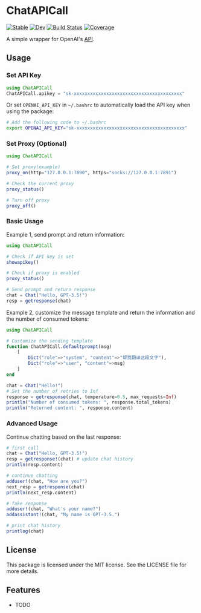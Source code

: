 # ChatAPICall

[![Stable](https://img.shields.io/badge/docs-stable-blue.svg)](https://RexWzh.github.io/ChatAPICall.jl/stable/)
[![Dev](https://img.shields.io/badge/docs-dev-blue.svg)](https://RexWzh.github.io/ChatAPICall.jl/dev/)
[![Build Status](https://github.com/RexWzh/ChatAPICall.jl/actions/workflows/CI.yml/badge.svg?branch=main)](https://github.com/RexWzh/ChatAPICall.jl/actions/workflows/CI.yml?query=branch%3Amain)
[![Coverage](https://codecov.io/gh/RexWzh/ChatAPICall.jl/branch/main/graph/badge.svg)](https://codecov.io/gh/RexWzh/ChatAPICall.jl)

A simple wrapper for OpenAI's [API](https://platform.openai.com/docs/api-reference/introduction).


## Usage

### Set API Key

```julia
using ChatAPICall
ChatAPICall.apikey = "sk-xxxxxxxxxxxxxxxxxxxxxxxxxxxxxxxxxxxxxxxx"
```

Or set `OPENAI_API_KEY` in `~/.bashrc` to automatically load the API key when using the package:

```bash
# Add the following code to ~/.bashrc
export OPENAI_API_KEY="sk-xxxxxxxxxxxxxxxxxxxxxxxxxxxxxxxxxxxxxxxx"
```

### Set Proxy (Optional)

```julia
using ChatAPICall

# Set proxy(example)
proxy_on(http="127.0.0.1:7890", https="socks://127.0.0.1:7891")

# Check the current proxy
proxy_status()

# Turn off proxy
proxy_off() 
```

### Basic Usage

Example 1, send prompt and return information:

```julia
using ChatAPICall

# Check if API key is set
showapikey()

# Check if proxy is enabled
proxy_status()

# Send prompt and return response
chat = Chat("Hello, GPT-3.5!")
resp = getresponse(chat)
```

Example 2, customize the message template and return the information and the number of consumed tokens:

```julia
using ChatAPICall

# Customize the sending template
function ChatAPICall.defaultprompt(msg)
    [
        Dict("role"=>"system", "content"=>"帮我翻译这段文字"),
        Dict("role"=>"user", "content"=>msg)
    ]
end

chat = Chat("Hello!")
# Set the number of retries to Inf
response = getresponse(chat, temperature=0.5, max_requests=Inf)
println("Number of consumed tokens: ", response.total_tokens)
println("Returned content: ", response.content)
```

### Advanced Usage

Continue chatting based on the last response:

```julia
# first call
chat = Chat("Hello, GPT-3.5!")
resp = getresponse!(chat) # update chat history
println(resp.content)

# continue chatting
adduser!(chat, "How are you?")
next_resp = getresponse(chat)
println(next_resp.content)

# fake response
adduser!(chat, "What's your name?")
addassistant!(chat, "My name is GPT-3.5.")

# print chat history
printlog(chat)
```

## License

This package is licensed under the MIT license. See the LICENSE file for more details.

## Features

* TODO